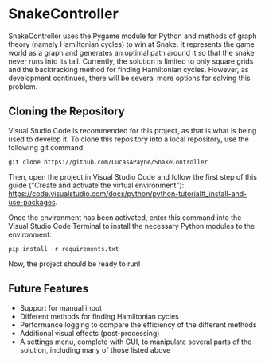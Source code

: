 # SnakeController

SnakeController uses the Pygame module for Python and methods of graph theory (namely Hamiltonian cycles) to win at Snake. It represents the game world as a graph and generates
an optimal path around it so that the snake never runs into its tail. Currently, the solution is limited to only square grids and the backtracking method for finding Hamiltonian 
cycles. However, as development continues, there will be several more options for solving this problem.

## Cloning the Repository

Visual Studio Code is recommended for this project, as that is what is being used to develop it. To clone this repository into a local repository, use the following git command:
   
    git clone https://github.com/LucasAPayne/SnakeController
    
Then, open the project in Visual Studio Code and follow the first step of this guide ("Create and activate the virtual environment"): https://code.visualstudio.com/docs/python/python-tutorial#_install-and-use-packages. 

Once the environment has been activated, enter this command into the Visual Studio Code Terminal to install the necessary Python modules to the environment:

    pip install -r requirements.txt
    
Now, the project should be ready to run!

## Future Features
- Support for manual input
- Different methods for finding Hamiltonian cycles
- Performance logging to compare the efficiency of the different methods
- Additional visual effects (post-processing)
- A settings menu, complete with GUI, to manipulate several parts of the solution, including many of those listed above
